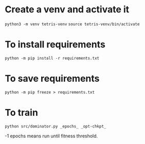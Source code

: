 # Create a venv and activate it

`python3 -m venv tetris-venv`
`source tetris-venv/bin/activate`

# To install requirements

`python -m pip install -r requirements.txt`

# To save requirements

`python -m pip freeze > requirements.txt`

# To train

`python src/dominator.py _epochs_ _opt-chkpt_`

-1 epochs means run until fitness threshold.
